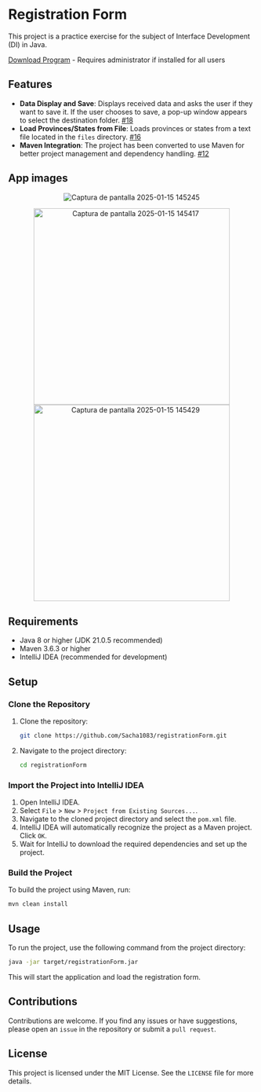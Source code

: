 # Registration Form

This project is a practice exercise for the subject of Interface Development (DI) in Java.

[Download Program](https://github.com/Sacha1083/registrationForm/releases/download/V2.0/registrationFormInstaller.exe) - Requires administrator if installed for all users

## Features

- **Data Display and Save**: Displays received data and asks the user if they want to save it. If the user chooses to save, a pop-up window appears to select the destination folder. [#18](https://github.com/Sacha1083/registrationForm/issues/18)
- **Load Provinces/States from File**: Loads provinces or states from a text file located in the `files` directory. [#16](https://github.com/Sacha1083/registrationForm/issues/16)
- **Maven Integration**: The project has been converted to use Maven for better project management and dependency handling. [#12](https://github.com/Sacha1083/registrationForm/issues/12)

## App images
<p align="center">
  <img src="https://github.com/user-attachments/assets/fcb6bcd7-8183-4e4d-94f4-3fdf0653cf27" alt="Captura de pantalla 2025-01-15 145245"/>
</p>
<p align="center">
  <img src="https://github.com/user-attachments/assets/da80b231-c5e9-4811-a36c-73d7ce838bdd" alt="Captura de pantalla 2025-01-15 145417" width="400"/>
  <img src="https://github.com/user-attachments/assets/1fff4226-47a0-4abc-8d24-94ea16a4c6b9" alt="Captura de pantalla 2025-01-15 145429" width="400"/>
</p>

## Requirements

- Java 8 or higher (JDK 21.0.5 recommended)
- Maven 3.6.3 or higher
- IntelliJ IDEA (recommended for development)

## Setup

### Clone the Repository

1. Clone the repository:
    ```sh
    git clone https://github.com/Sacha1083/registrationForm.git
    ```
2. Navigate to the project directory:
    ```sh
    cd registrationForm
    ```

### Import the Project into IntelliJ IDEA

1. Open IntelliJ IDEA.
2. Select `File` > `New` > `Project from Existing Sources...`.
3. Navigate to the cloned project directory and select the `pom.xml` file.
4. IntelliJ IDEA will automatically recognize the project as a Maven project. Click `OK`.
5. Wait for IntelliJ to download the required dependencies and set up the project.

### Build the Project

To build the project using Maven, run:
```sh
mvn clean install
```

## Usage

To run the project, use the following command from the project directory:
```sh
java -jar target/registrationForm.jar
```

This will start the application and load the registration form.

## Contributions

Contributions are welcome. If you find any issues or have suggestions, please open an `issue` in the repository or submit a `pull request`.

## License

This project is licensed under the MIT License. See the `LICENSE` file for more details.
